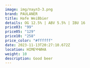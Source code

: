 ```yaml
---
image: img/паул3-3.png
brand: PAULANER
title: Hafe WeiBbier
details: OG 12.5% | ABV 5.5% | IBU 16
price03: "99"
price05: "129"
price10: "258"
price_color: "#ffffff"
date: 2023-11-13T20:27:10.672Z
location: НІМЕЧЧИНА
weight: 10
description: Good beer
---
```

